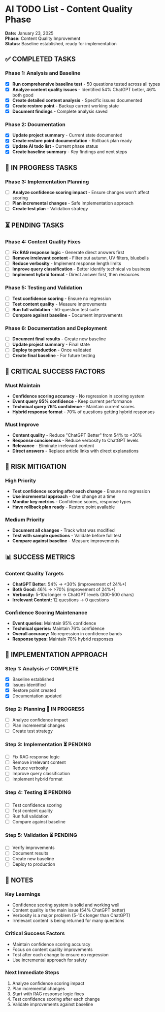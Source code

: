 # AI TODO List - Content Quality Phase
**Date:** January 23, 2025  
**Phase:** Content Quality Improvement  
**Status:** Baseline established, ready for implementation  

## ✅ COMPLETED TASKS

### Phase 1: Analysis and Baseline
- [x] **Run comprehensive baseline test** - 50 questions tested across all types
- [x] **Analyze content quality issues** - Identified 54% ChatGPT better, 46% both good
- [x] **Create detailed content analysis** - Specific issues documented
- [x] **Create restore point** - Backup current working state
- [x] **Document findings** - Complete analysis saved

### Phase 2: Documentation
- [x] **Update project summary** - Current state documented
- [x] **Create restore point documentation** - Rollback plan ready
- [x] **Update AI todo list** - Current phase status
- [x] **Create baseline summary** - Key findings and next steps

## 🔄 IN PROGRESS TASKS

### Phase 3: Implementation Planning
- [ ] **Analyze confidence scoring impact** - Ensure changes won't affect scoring
- [ ] **Plan incremental changes** - Safe implementation approach
- [ ] **Create test plan** - Validation strategy

## ⏳ PENDING TASKS

### Phase 4: Content Quality Fixes
- [ ] **Fix RAG response logic** - Generate direct answers first
- [ ] **Remove irrelevant content** - Filter out autumn, UV filters, bluebells
- [ ] **Reduce verbosity** - Implement response length limits
- [ ] **Improve query classification** - Better identify technical vs business
- [ ] **Implement hybrid format** - Direct answer first, then resources

### Phase 5: Testing and Validation
- [ ] **Test confidence scoring** - Ensure no regression
- [ ] **Test content quality** - Measure improvements
- [ ] **Run full validation** - 50-question test suite
- [ ] **Compare against baseline** - Document improvements

### Phase 6: Documentation and Deployment
- [ ] **Document final results** - Create new baseline
- [ ] **Update project summary** - Final state
- [ ] **Deploy to production** - Once validated
- [ ] **Create final baseline** - For future testing

## 🎯 CRITICAL SUCCESS FACTORS

### Must Maintain
- **Confidence scoring accuracy** - No regression in scoring system
- **Event query 95% confidence** - Keep current performance
- **Technical query 76% confidence** - Maintain current scores
- **Hybrid response format** - 70% of questions getting hybrid responses

### Must Improve
- **Content quality** - Reduce "ChatGPT Better" from 54% to <30%
- **Response conciseness** - Reduce verbosity to ChatGPT levels
- **Relevance** - Eliminate irrelevant content
- **Direct answers** - Replace article links with direct explanations

## 🚨 RISK MITIGATION

### High Priority
- **Test confidence scoring after each change** - Ensure no regression
- **Use incremental approach** - One change at a time
- **Monitor key metrics** - Confidence scores, response types
- **Have rollback plan ready** - Restore point available

### Medium Priority
- **Document all changes** - Track what was modified
- **Test with sample questions** - Validate before full test
- **Compare against baseline** - Measure improvements

## 📊 SUCCESS METRICS

### Content Quality Targets
- **ChatGPT Better:** 54% → <30% (improvement of 24%+)
- **Both Good:** 46% → >70% (improvement of 24%+)
- **Verbosity:** 5-10x longer → ChatGPT levels (300-500 chars)
- **Irrelevant Content:** 12 questions → 0 questions

### Confidence Scoring Maintenance
- **Event queries:** Maintain 95% confidence
- **Technical queries:** Maintain 76% confidence
- **Overall accuracy:** No regression in confidence bands
- **Response types:** Maintain 70% hybrid responses

## 🔧 IMPLEMENTATION APPROACH

### Step 1: Analysis ✅ COMPLETE
- [x] Baseline established
- [x] Issues identified
- [x] Restore point created
- [x] Documentation updated

### Step 2: Planning 🔄 IN PROGRESS
- [ ] Analyze confidence impact
- [ ] Plan incremental changes
- [ ] Create test strategy

### Step 3: Implementation ⏳ PENDING
- [ ] Fix RAG response logic
- [ ] Remove irrelevant content
- [ ] Reduce verbosity
- [ ] Improve query classification
- [ ] Implement hybrid format

### Step 4: Testing ⏳ PENDING
- [ ] Test confidence scoring
- [ ] Test content quality
- [ ] Run full validation
- [ ] Compare against baseline

### Step 5: Validation ⏳ PENDING
- [ ] Verify improvements
- [ ] Document results
- [ ] Create new baseline
- [ ] Deploy to production

## 📝 NOTES

### Key Learnings
- Confidence scoring system is solid and working well
- Content quality is the main issue (54% ChatGPT better)
- Verbosity is a major problem (5-10x longer than ChatGPT)
- Irrelevant content is being returned for many questions

### Critical Success Factors
- Maintain confidence scoring accuracy
- Focus on content quality improvements
- Test after each change to ensure no regression
- Use incremental approach for safety

### Next Immediate Steps
1. Analyze confidence scoring impact
2. Plan incremental changes
3. Start with RAG response logic fixes
4. Test confidence scoring after each change
5. Validate improvements against baseline
